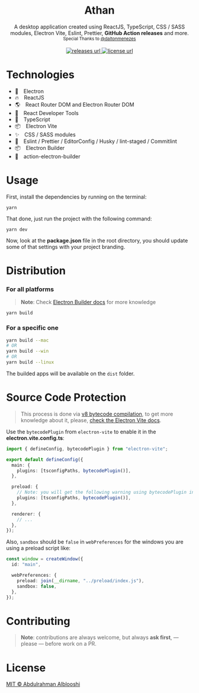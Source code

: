 <h1 align="center">Athan</h1>

<p align="center">A desktop application created using ReactJS, TypeScript, CSS / SASS modules, Electron Vite, Eslint, Prettier, <strong>GitHub Action releases</strong> and more.
  <br/>
    <small align="center">Special Thanks to <a href="https://github.com/daltonmenezes/electron-app">@daltonmenezes</a></small>
  <br/><br/>
  <!-- Version -->
  <a href="https://github.com/bo3ouf/athan/releases">
     <img alt="releases url" src="https://img.shields.io/github/v/release/bo3ouf/athan?style=for-the-badge&labelColor=1C1E26&color=99EDC3"/>
  </a>  
  <!-- License -->
  <a href="https://github.com/bo3ouf/athan/blob/main/LICENSE">
    <img alt="license url" src="https://img.shields.io/badge/license%20-MIT-1C1E26?style=for-the-badge&labelColor=1C1E26&color=99EDC3"/>
  </a>
</p>

# Technologies

- 🔋 Electron
- 🔥 ReactJS
- 🌎 React Router DOM and Electron Router DOM
- 🧐 React Developer Tools
- 💙 TypeScript
- 📦 Electron Vite
- ✨ CSS / SASS modules
- 💫 Eslint / Prettier / EditorConfig / Husky / lint-staged / Commitlint
- 📦 Electron Builder
- 🔮 action-electron-builder

# Usage

First, install the dependencies by running on the terminal:

```
yarn
```

That done, just run the project with the following command:

```
yarn dev
```

Now, look at the **package.json** file in the root directory, you should update some of that settings with your project branding.

# Distribution

### For all platforms

> **Note**: Check [Electron Builder docs](https://www.electron.build/cli) for more knowledge

```
yarn build
```

### For a specific one

```bash
yarn build --mac
# OR
yarn build --win
# OR
yarn build --linux
```

The builded apps will be available on the `dist` folder.

# Source Code Protection

> This process is done via [v8 bytecode compilation](https://nodejs.org/api/vm.html#vm_script_createcacheddata), to get more knowledge about it, please, [check the Electron Vite docs](https://evite.netlify.app/guide/source-code-protection.html).

Use the `bytecodePlugin` from `electron-vite` to enable it in the **electron.vite.config.ts**:

```ts
import { defineConfig, bytecodePlugin } from "electron-vite";

export default defineConfig({
  main: {
    plugins: [tsconfigPaths, bytecodePlugin()],
  },

  preload: {
    // Note: you will get the following warning using bytecodePlugin in the preload script in production build: "The vm module of Node.js is deprecated in the renderer process and will be removed", is up to you to keep bytecodePlugin here. Also, keep following the Electron Vite docs for more updates about this plugin!
    plugins: [tsconfigPaths, bytecodePlugin()],
  },

  renderer: {
    // ...
  },
});
```

Also, `sandbox` should be `false` in `webPreferences` for the windows you are using a preload script like:

```ts
const window = createWindow({
  id: "main",

  webPreferences: {
    preload: join(__dirname, "../preload/index.js"),
    sandbox: false,
  },
});
```

# Contributing

> **Note**: contributions are always welcome, but always **ask first**, — please — before work on a PR.

# License

[MIT © Abdulrahman Alblooshi](https://github.com/bo3ouf/athan/blob/main/LICENSE)
